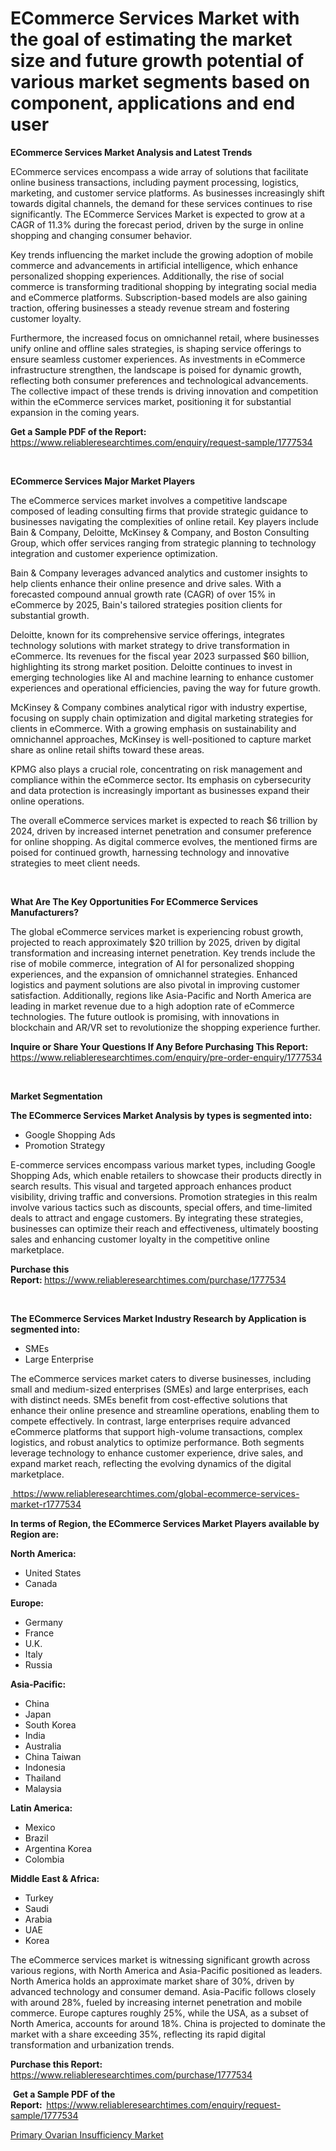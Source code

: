 <p><h1>ECommerce Services Market with the goal of estimating the market size and future growth potential of various market segments based on component, applications and end user</h1></p><p><strong>ECommerce Services Market Analysis and Latest Trends</strong></p>
<p><p>ECommerce services encompass a wide array of solutions that facilitate online business transactions, including payment processing, logistics, marketing, and customer service platforms. As businesses increasingly shift towards digital channels, the demand for these services continues to rise significantly. The ECommerce Services Market is expected to grow at a CAGR of 11.3% during the forecast period, driven by the surge in online shopping and changing consumer behavior.</p><p>Key trends influencing the market include the growing adoption of mobile commerce and advancements in artificial intelligence, which enhance personalized shopping experiences. Additionally, the rise of social commerce is transforming traditional shopping by integrating social media and eCommerce platforms. Subscription-based models are also gaining traction, offering businesses a steady revenue stream and fostering customer loyalty. </p><p>Furthermore, the increased focus on omnichannel retail, where businesses unify online and offline sales strategies, is shaping service offerings to ensure seamless customer experiences. As investments in eCommerce infrastructure strengthen, the landscape is poised for dynamic growth, reflecting both consumer preferences and technological advancements. The collective impact of these trends is driving innovation and competition within the eCommerce services market, positioning it for substantial expansion in the coming years.</p></p>
<p><strong>Get a Sample PDF of the Report:&nbsp;</strong> <a href="https://www.reliableresearchtimes.com/enquiry/request-sample/1777534?utm_campaign=3264&utm_medium=2&utm_source=Github&utm_content=ia&utm_term=09032025&utm_id=ecommerce-services">https://www.reliableresearchtimes.com/enquiry/request-sample/1777534</a></p>
<p>&nbsp;</p>
<p><strong>ECommerce Services Major Market Players</strong></p>
<p><p>The eCommerce services market involves a competitive landscape composed of leading consulting firms that provide strategic guidance to businesses navigating the complexities of online retail. Key players include Bain & Company, Deloitte, McKinsey & Company, and Boston Consulting Group, which offer services ranging from strategic planning to technology integration and customer experience optimization.</p><p>Bain & Company leverages advanced analytics and customer insights to help clients enhance their online presence and drive sales. With a forecasted compound annual growth rate (CAGR) of over 15% in eCommerce by 2025, Bain's tailored strategies position clients for substantial growth.</p><p>Deloitte, known for its comprehensive service offerings, integrates technology solutions with market strategy to drive transformation in eCommerce. Its revenues for the fiscal year 2023 surpassed $60 billion, highlighting its strong market position. Deloitte continues to invest in emerging technologies like AI and machine learning to enhance customer experiences and operational efficiencies, paving the way for future growth.</p><p>McKinsey & Company combines analytical rigor with industry expertise, focusing on supply chain optimization and digital marketing strategies for clients in eCommerce. With a growing emphasis on sustainability and omnichannel approaches, McKinsey is well-positioned to capture market share as online retail shifts toward these areas.</p><p>KPMG also plays a crucial role, concentrating on risk management and compliance within the eCommerce sector. Its emphasis on cybersecurity and data protection is increasingly important as businesses expand their online operations.</p><p>The overall eCommerce services market is expected to reach $6 trillion by 2024, driven by increased internet penetration and consumer preference for online shopping. As digital commerce evolves, the mentioned firms are poised for continued growth, harnessing technology and innovative strategies to meet client needs.</p></p>
<p>&nbsp;</p>
<p><strong>What Are The Key Opportunities For ECommerce Services Manufacturers?</strong></p>
<p><p>The global eCommerce services market is experiencing robust growth, projected to reach approximately $20 trillion by 2025, driven by digital transformation and increasing internet penetration. Key trends include the rise of mobile commerce, integration of AI for personalized shopping experiences, and the expansion of omnichannel strategies. Enhanced logistics and payment solutions are also pivotal in improving customer satisfaction. Additionally, regions like Asia-Pacific and North America are leading in market revenue due to a high adoption rate of eCommerce technologies. The future outlook is promising, with innovations in blockchain and AR/VR set to revolutionize the shopping experience further.</p></p>
<p><strong>Inquire or Share Your Questions If Any Before Purchasing This Report:</strong> <a href="https://www.reliableresearchtimes.com/enquiry/pre-order-enquiry/1777534?utm_campaign=3264&utm_medium=2&utm_source=Github&utm_content=ia&utm_term=09032025&utm_id=ecommerce-services">https://www.reliableresearchtimes.com/enquiry/pre-order-enquiry/1777534</a></p>
<p>&nbsp;</p>
<p><strong>Market Segmentation</strong></p>
<p><strong>The ECommerce Services Market Analysis by types is segmented into:</strong></p>
<p><ul><li>Google Shopping Ads</li><li>Promotion Strategy</li></ul></p>
<p><p>E-commerce services encompass various market types, including Google Shopping Ads, which enable retailers to showcase their products directly in search results. This visual and targeted approach enhances product visibility, driving traffic and conversions. Promotion strategies in this realm involve various tactics such as discounts, special offers, and time-limited deals to attract and engage customers. By integrating these strategies, businesses can optimize their reach and effectiveness, ultimately boosting sales and enhancing customer loyalty in the competitive online marketplace.</p></p>
<p><strong>Purchase this Report:&nbsp;</strong><a href="https://www.reliableresearchtimes.com/purchase/1777534?utm_campaign=3264&utm_medium=2&utm_source=Github&utm_content=ia&utm_term=09032025&utm_id=ecommerce-services">https://www.reliableresearchtimes.com/purchase/1777534</a></p>
<p>&nbsp;</p>
<p><strong>The ECommerce Services Market Industry Research by Application is segmented into:</strong></p>
<p><ul><li>SMEs</li><li>Large Enterprise</li></ul></p>
<p><p>The eCommerce services market caters to diverse businesses, including small and medium-sized enterprises (SMEs) and large enterprises, each with distinct needs. SMEs benefit from cost-effective solutions that enhance their online presence and streamline operations, enabling them to compete effectively. In contrast, large enterprises require advanced eCommerce platforms that support high-volume transactions, complex logistics, and robust analytics to optimize performance. Both segments leverage technology to enhance customer experience, drive sales, and expand market reach, reflecting the evolving dynamics of the digital marketplace.</p></p>
<p><a href="https://www.reliableresearchtimes.com/global-ecommerce-services-market-r1777534?utm_campaign=3264&utm_medium=2&utm_source=Github&utm_content=ia&utm_term=09032025&utm_id=ecommerce-services">&nbsp;https://www.reliableresearchtimes.com/global-ecommerce-services-market-r1777534</a></p>
<p><strong>In terms of Region, the ECommerce Services Market Players available by Region are:</strong></p>
<p>
    <p> <strong> North America: </strong>
        <ul>
            <li>United States</li>
            <li>Canada</li>
        </ul>
        </p> 
    <p> <strong> Europe: </strong>
        <ul>
            <li>Germany</li>
            <li>France</li>
            <li>U.K.</li>
            <li>Italy</li>
            <li>Russia</li>
        </ul>
        </p> 
    <p> <strong> Asia-Pacific: </strong>
        <ul>
            <li>China</li>
            <li>Japan</li>
            <li>South Korea</li>
            <li>India</li>
            <li>Australia</li>
            <li>China Taiwan</li>
            <li>Indonesia</li>
            <li>Thailand</li>
            <li>Malaysia</li>
        </ul>
        </p> 
    <p> <strong> Latin America: </strong>
        <ul>
            <li>Mexico</li>
            <li>Brazil</li>
            <li>Argentina Korea</li>
            <li>Colombia</li>
        </ul>
        </p> 
    <p> <strong> Middle East & Africa: </strong>
        <ul>
            <li>Turkey</li>
            <li>Saudi</li>
            <li>Arabia</li>
            <li>UAE</li>
            <li>Korea</li>
        </ul>
    </p>
    </p>
<p><p>The eCommerce services market is witnessing significant growth across various regions, with North America and Asia-Pacific positioned as leaders. North America holds an approximate market share of 30%, driven by advanced technology and consumer demand. Asia-Pacific follows closely with around 28%, fueled by increasing internet penetration and mobile commerce. Europe captures roughly 25%, while the USA, as a subset of North America, accounts for around 18%. China is projected to dominate the market with a share exceeding 35%, reflecting its rapid digital transformation and urbanization trends.</p></p>
<p><strong>Purchase this Report: </strong><a href="https://www.reliableresearchtimes.com/purchase/1777534?utm_campaign=3264&utm_medium=2&utm_source=Github&utm_content=ia&utm_term=09032025&utm_id=ecommerce-services">https://www.reliableresearchtimes.com/purchase/1777534</a></p>
<p>&nbsp;<strong>Get a Sample PDF of the Report:&nbsp;&nbsp;</strong><a href="https://www.reliableresearchtimes.com/enquiry/request-sample/1777534?utm_campaign=3264&utm_medium=2&utm_source=Github&utm_content=ia&utm_term=09032025&utm_id=ecommerce-services">https://www.reliableresearchtimes.com/enquiry/request-sample/1777534</a></p>
<p><strong></strong></p>
<p><p><a href="https://github.com/tanckfelli84/Market-Research-Report-List-1/blob/main/primary-ovarian-insufficiency-market.md?utm_campaign=3264&utm_medium=2&utm_source=Github&utm_content=ia&utm_term=09032025&utm_id=ecommerce-services">Primary Ovarian Insufficiency Market</a></p></p>